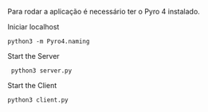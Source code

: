 Para rodar a aplicação é necessário ter o Pyro 4 instalado.

Iniciar localhost

```
python3 -m Pyro4.naming
```
Start the Server

```
 python3 server.py
 ```

Start the Client

 ```
python3 client.py
 ```
